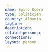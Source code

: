 ```yaml
---
name: Spiro Ksera
type: politician
country: Albania
tagline:
description:
related-persons:
connections:
layout: person
---
```

